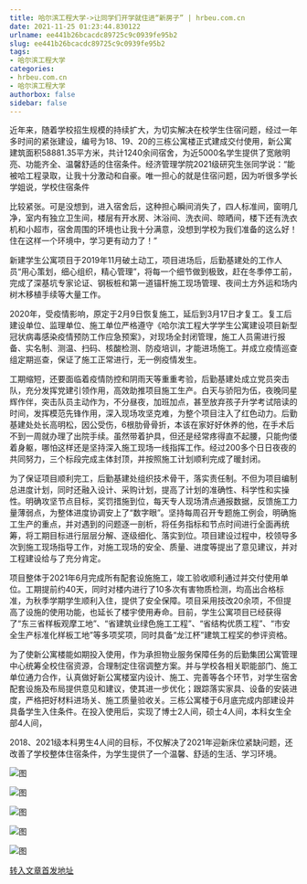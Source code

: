 ```yaml
---
title: 哈尔滨工程大学->让同学们开学就住进“新房子” | hrbeu.com.cn
date: 2021-11-25 01:23:44.830122
urlname: ee441b26bcacdc89725c9c0939fe95b2
slug: ee441b26bcacdc89725c9c0939fe95b2
tags: 
- 哈尔滨工程大学
categories:
- hrbeu.com.cn
- 哈尔滨工程大学
authorbox: false
sidebar: false
---
```

近年来，随着学校招生规模的持续扩大，为切实解决在校学生住宿问题，经过一年多时间的紧张建设，编号为18、19、20的三栋公寓楼正式建成交付使用，新公寓建筑面积58881.35平方米，共计1240余间宿舍，为近5000名学生提供了宽敞明亮、功能齐全、温馨舒适的住宿条件。经济管理学院2021级研究生张同学说：“能被哈工程录取，让我十分激动和自豪。唯一担心的就是住宿问题，因为听很多学长学姐说，学校住宿条件
<!--more-->
比较紧张。可是没想到，进入宿舍后，这种担心瞬间消失了，四人标准间，窗明几净，室内有独立卫生间，楼层有开水房、沐浴间、洗衣间、晾晒间，楼下还有洗衣机和小超市，宿舍周围的环境也让我十分满意，没想到学校为我们准备的这么好！住在这样一个环境中，学习更有动力了！”

新建学生公寓项目于2019年11月破土动工，项目进场后，后勤基建处的工作人员“用心策划，细心组织，精心管理”，将每一个细节做到极致，赶在冬季停工前，完成了深基坑专家论证、钢板桩和第一道锚杆施工现场管理、夜间土方外运和场内树木移植手续等大量工作。

2020年，受疫情影响，原定于2月9日恢复施工，延后到3月17日才复工。复工后建设单位、监理单位、施工单位严格遵守《哈尔滨工程大学学生公寓建设项目新型冠状病毒感染疫情预防工作应急预案》，对现场全封闭管理，施工人员需进行报备、实名制、测温、扫码、核酸检测、防疫培训，才能进场施工。并成立疫情巡查组定期巡查，保证了施工正常进行，无一例疫情发生。

工期缩短，还要面临着疫情防控和阴雨天等重重考验，后勤基建处成立党员突击队，充分发挥党建引领作用，高效助推项目施工生产。白天与骄阳为伍，夜晚同星辉作伴，突击队员主动作为，不分昼夜，加班加点，甚至放弃孩子升学考试陪读的时间，发挥模范先锋作用，深入现场攻坚克难，为整个项目注入了红色动力。后勤基建处处长高明松，因公受伤，6根肋骨骨折，本该在家好好休养的他，在手术后不到一周就办理了出院手续。虽然带着护具，但还是经常疼得直不起腰，只能佝偻着身躯，哪怕这样还是坚持深入施工现场一线指挥工作。经过200多个日日夜夜的共同努力，三个标段完成主体封顶，并按照施工计划顺利完成了暖封闭。

为了保证项目顺利完工，后勤基建处组织技术骨干，落实责任制。不但为项目编制总进度计划，同时还融入设计、采购计划，提高了计划的准确性、科学性和实操性。明确攻坚节点目标，奖罚措施到位，每天专人现场清点通报数据，反馈施工力量薄弱点，为整体进度协调安上了“数字眼”。坚持每周召开专题施工例会，明确施工生产的重点，并对遇到的问题逐一剖析，将任务指标和节点时间进行全面再统筹，将工期目标进行层层分解、逐级细化、落实到位。项目建设过程中，校领导多次到施工现场指导工作，对施工现场的安全、质量、进度等提出了意见建议，并对工程建设给与了充分肯定。

项目整体于2021年6月完成所有配套设施施工，竣工验收顺利通过并交付使用单位。工期提前约40天，同时对楼内进行了10多次有害物质检测，均高出合格标准，为秋季学期学生顺利入住，提供了安全保障。项目采用技改20余项，不但提高了设施的使用功能，也延长了楼宇使用寿命。目前，学生公寓项目已经获得了“东三省样板观摩工地”、“省建筑业绿色施工工程”、“省结构优质工程”、“市安全生产标准化样板工地”等多项奖项，同时具备“龙江杯”建筑工程奖的参评资格。

为了使新公寓楼能如期投入使用，作为承担物业服务保障任务的后勤集团公寓管理中心统筹全校住宿资源，合理制定住宿调整方案。并与学校各相关职能部门、施工单位通力合作，认真做好新公寓楼室内设计、施工、完善等各个环节，对学生宿舍配套设施及布局提供意见和建议，使其进一步优化；跟踪落实家具、设备的安装进度，严格把好材料进场关、施工质量验收关。三栋公寓楼于6月底完成内部建设并具备学生入住条件。在投入使用后，实现了博士2人间，硕士4人间，本科女生全部4人间，

2018、2021级本科男生4人间的目标，不仅解决了2021年迎新床位紧缺问题，还改善了学校整体住宿条件，为学生提供了一个温馨、舒适的生活、学习环境。

![图](http://gongxue.cn/__local/4/78/63/0322987AAA60CCFB00E7AC41E01_52ED51CE_35E7C.jpg)

![图](http://gongxue.cn/__local/1/87/A4/F37571026EC670635282C6D1AAD_42627A1C_4DF9A.jpg)

![图](http://gongxue.cn/__local/8/F1/6F/42EBB753E104C24B6FEDC01DF25_44960713_3D202.jpg)

![图](http://gongxue.cn/__local/2/49/BB/0A0B2902F75F1EE27E0E9C43BAD_A16FE445_4E6CF.jpg)

![图](http://gongxue.cn/__local/5/A2/DD/DD5C459580054891641DDDF0BA1_38832D03_1F6D9.jpg)

[转入文章首发地址](http://gongxue.cn/info/1015/68932.htm)
